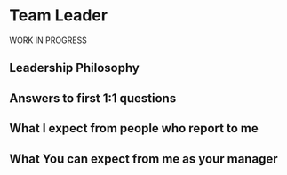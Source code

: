 # Team Leader

WORK IN PROGRESS

## Leadership Philosophy

## Answers to first 1:1 questions

## What I expect from people who report to me

## What You can  expect from me as your manager
